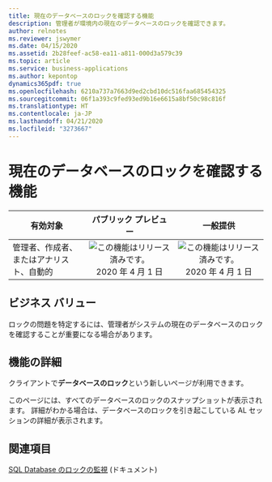```yaml
---
title: 現在のデータベースのロックを確認する機能
description: 管理者が環境内の現在のデータベースのロックを確認できます。
author: relnotes
ms.reviewer: jswymer
ms.date: 04/15/2020
ms.assetid: 2b28feef-ac58-ea11-a811-000d3a579c39
ms.topic: article
ms.service: business-applications
ms.author: kepontop
dynamics365pdf: true
ms.openlocfilehash: 6210a737a7663d9ed2cbd10dc516faa685454325
ms.sourcegitcommit: 06f1a393c9fed93ed9b16e6615a8bf50c98c816f
ms.translationtype: HT
ms.contentlocale: ja-JP
ms.lasthandoff: 04/21/2020
ms.locfileid: "3273667"
---
```

# <a name="ability-to-see-current-database-locks"></a>現在のデータベースのロックを確認する機能


| 有効対象    |  パブリック プレビュー | 一般提供 | 
| ---------- | :----------: |:----------: |
|管理者、作成者、またはアナリスト、自動的|![この機能はリリース済みです。](/dynamics365-release-plan/media/green-checkmark.png "この機能はリリース済みです。") 2020 年 4 月 1 日| ![この機能はリリース済みです。](/dynamics365-release-plan/media/green-checkmark.png "この機能はリリース済みです。") 2020 年 4 月 1 日|


## <a name="business-value"></a>ビジネス バリュー
<!-- bv start -->
ロックの問題を特定するには、管理者がシステムの現在のデータベースのロックを確認することが重要になる場合があります。
<!-- bv end -->



## <a name="feature-details"></a>機能の詳細
<!--feature detail start -->
クライアントで**データベースのロック**という新しいページが利用できます。 

このページには、すべてのデータベースのロックのスナップショットが表示されます。 詳細がわかる場合は、データベースのロックを引き起こしている AL セッションの詳細が表示されます。
<!--feature detail end -->










## <a name="see-also"></a>関連項目

<!--docs start-->
[SQL Database のロックの監視](https://docs.microsoft.com/dynamics365/business-central/dev-itpro/administration/monitor-database-locks) (ドキュメント)
<!--docs end-->
